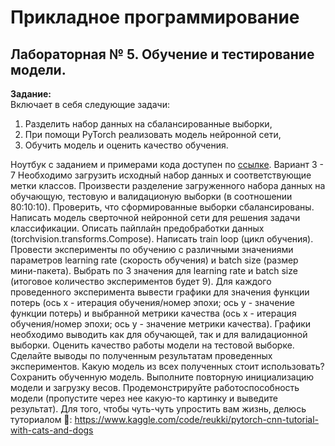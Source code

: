 # Прикладное программирование

## Лабораторная № 5. Обучение и тестирование модели.

__Задание:__  
Включает в себя следующие задачи:
1. Разделить набор данных на сбалансированные выборки,
2. При помощи PyTorch реализовать модель нейронной сети,
3. Обучить модель и оценить качество обучения.

Ноутбук с заданием и примерами кода доступен по [ссылке](https://colab.research.google.com/drive/1zspObJvKxQdRfIdqyVVgbvVSwCIHUz5v?usp=sharing).
Вариант 3 - 7
Необходимо загрузить исходный набор данных и соответствующие метки классов.
Произвести разделение загруженного набора данных на обучающую, тестовую и валидационую выборки (в соотношении 80:10:10). Проверить, что сформированные выборки сбалансированы.
Написать модель сверточной нейронной сети для решения задачи классификации.
Описать пайплайн предобработки данных (torchvision.transforms.Compose).
Написать train loop (цикл обучения). Провести эксперименты по обучению с различными значениями параметров learning rate (скорость обучения) и batch size (размер мини-пакета). Выбрать по 3 значения для learning rate и batch size (итоговое количество экспериментов будет 9).
Для каждого проведенного эксперимента вывести графики для значения функции потерь (ось x - итерация обучения/номер эпохи; ось y - значение функции потерь) и выбранной метрики качества (ось x - итерация обучения/номер эпохи; ось y - значение метрики качества). Графики необходимо выводить как для обучающей, так и для валидационной выборки.
Оценить качество работы модели на тестовой выборке.
Сделайте выводы по полученным результатам проведенных экспериментов. Какую модель из всех полученных стоит использовать?
Сохранить обученную модель.
Выполните повторную инициализацию модели и загрузку весов. Продемонстрируйте работоспособность модели (пропустите через нее какую-то картинку и выведите результат).
Для того, чтобы чуть-чуть упростить вам жизнь, делюсь туториалом 🤯: https://www.kaggle.com/code/reukki/pytorch-cnn-tutorial-with-cats-and-dogs
